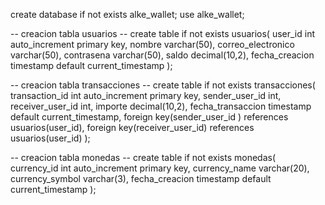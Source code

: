 create database if not exists alke_wallet;
use alke_wallet;

-- creacion tabla usuarios --
create table if not exists usuarios(
	user_id int auto_increment primary key,
	nombre varchar(50),
	correo_electronico varchar(50),
	contrasena varchar(50),
	saldo decimal(10,2),
	fecha_creacion timestamp default current_timestamp
);

-- creacion tabla transacciones --
create table if not exists transacciones(
	transaction_id int auto_increment primary key,
	sender_user_id int,
	receiver_user_id int,
	importe decimal(10,2),
	fecha_transaccion timestamp default current_timestamp,
	foreign key(sender_user_id ) references usuarios(user_id),
	foreign key(receiver_user_id) references usuarios(user_id)
);

-- creacion tabla monedas --
create table if not exists monedas(
	currency_id int auto_increment primary key,
	currency_name varchar(20),
	currency_symbol varchar(3),
	fecha_creacion timestamp default current_timestamp
);
